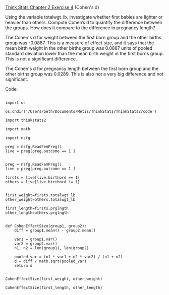 [Think Stats Chapter 2 Exercise 4](http://greenteapress.com/thinkstats2/html/thinkstats2003.html#toc24) (Cohen's d)

Using the variable totalwgt_lb, investigate whether first babies are lighter or heavier than others. Compute Cohen’s d to quantify the difference between the groups. How does it compare to the difference in pregnancy length?

The Cohen's d for weight between the first born group and the other births group was -0.0887. This is a measure of effect size, and it says that the mean birth weight in the other births group was 0.0887 units of pooled standard deviation lower than the mean birth weight in the first borns group. This is not a significant difference.

The Cohen's d for pregnancy length between the first born group and the other births group was 0.0289. This is also not a very big difference and not significant.

                                   
Code:                              
```{python}                               

import os

os.chdir('/Users/beth/Documents/Metis/ThinkStats/ThinkStats2/code')

import thinkstats2

import math

import nsfg

preg = nsfg.ReadFemPreg()
live = preg[preg.outcome == 1 ]


preg = nsfg.ReadFemPreg()
live = preg[preg.outcome == 1 ]

firsts = live[live.birthord == 1]
others = live[live.birthord != 1]


first_weight=firsts.totalwgt_lb
other_weight=others.totalwgt_lb

first_length=firsts.prglngth
other_length=others.prglngth


def CohenEffectSize(group1, group2):
    diff = group1.mean() - group2.mean()

    var1 = group1.var()
    var2 = group2.var()
    n1, n2 = len(group1), len(group2)

    pooled_var = (n1 * var1 + n2 * var2) / (n1 + n2)
    d = diff / math.sqrt(pooled_var)
    return d


CohenEffectSize(first_weight, other_weight)

CohenEffectSize(first_length, other_length)

```
                                   
                                   

